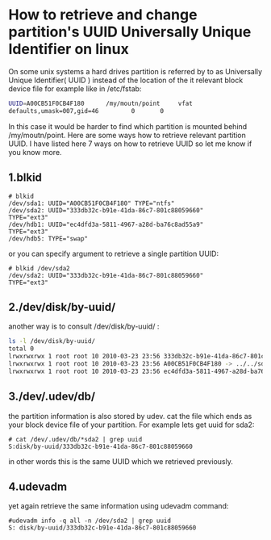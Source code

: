 # How to retrieve and change partition's UUID Universally Unique Identifier on linux

On some unix systems a hard drives partition is referred by to as Universally Unique Identifier( UUID ) instead of the location of the it relevant block device file for example like in /etc/fstab:

```bash
UUID=A00CB51F0CB4F180      /my/moutn/point     vfat    
defaults,umask=007,gid=46         0       0
```

In this case it would be harder to find which partition is mounted behind /my/moutn/point. Here are some ways how to retrieve relevant partition UUID. I have listed here 7 ways on how to retrieve UUID so let me know if you know more.


## 1.blkid

```
# blkid
/dev/sda1: UUID="A00CB51F0CB4F180" TYPE="ntfs"
/dev/sda2: UUID="333db32c-b91e-41da-86c7-801c88059660" 
TYPE="ext3"
/dev/hdb1: UUID="ec4dfd3a-5811-4967-a28d-ba76c8ad55a9" 
TYPE="ext3"
/dev/hdb5: TYPE="swap"
```

or you can specify argument to retrieve a single partition UUID:

```
# blkid /dev/sda2
/dev/sda2: UUID="333db32c-b91e-41da-86c7-801c88059660" 
TYPE="ext3"
```

## 2./dev/disk/by-uuid/
another way is to consult /dev/disk/by-uuid/ :

```bash
ls -l /dev/disk/by-uuid/
total 0
lrwxrwxrwx 1 root root 10 2010-03-23 23:56 333db32c-b91e-41da-86c7-801c88059660 -> ../../sda2
lrwxrwxrwx 1 root root 10 2010-03-23 23:56 A00CB51F0CB4F180 -> ../../sda1
lrwxrwxrwx 1 root root 10 2010-03-23 23:56 ec4dfd3a-5811-4967-a28d-ba76c8ad55a9 -> ../../hdb1
```

## 3./dev/.udev/db/
the partition information is also stored by udev. cat the file which ends as your block device file of your partition. For example lets get uuid for sda2:
```
# cat /dev/.udev/db/*sda2 | grep uuid
S:disk/by-uuid/333db32c-b91e-41da-86c7-801c88059660
```

in other words this is the same UUID which we retrieved previously.

## 4.udevadm
yet again retrieve the same information using udevadm command:
```
#udevadm info -q all -n /dev/sda2 | grep uuid
S: disk/by-uuid/333db32c-b91e-41da-86c7-801c88059660
```